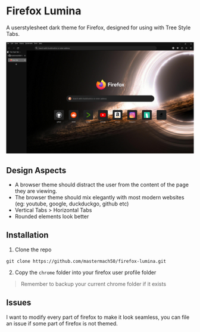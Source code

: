 # Firefox Lumina
A userstylesheet dark theme for Firefox, designed for using with Tree Style Tabs.

![screenshot](screenshot.png)
## Design Aspects
- A browser theme should distract the user from the content of the page they are viewing.
- The browser theme should mix elegantly with most modern websites (eg: youtube, google, duckduckgo, github etc)
- Vertical Tabs > Horizontal Tabs
- Rounded elements look better

## Installation
1. Clone the repo
```
git clone https://github.com/mastermach50/firefox-lumina.git
```
2. Copy the `chrome` folder into your firefox user profile folder
> Remember to backup your current chrome folder if it exists

## Issues
I want to modify every part of firefox to make it look seamless, you can file an issue if some part of firefox is not themed.